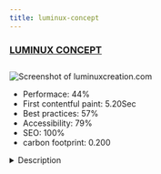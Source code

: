 ```yaml
---
title: luminux-concept
---
```


<div style="height: 3rem">
  <a href="http://www.luminuxcreation.com"><h3>LUMINUX CONCEPT</h3></a>
</div>
<img loading="lazy" src="/images/thumbs/luminuxcreation.com.jpg" alt="Screenshot of luminuxcreation.com" />
<ul>
  <li>Performace: 44%</li>
  <li>
    First contentful paint:
    5.20Sec
  </li>
  <li>Best practices: 57%</li>
  <li>Accessibility: 79%</li>
  <li>SEO: 100%</li>
  <li>carbon footprint: 0.200</li>
</ul>
<details>
  <summary>Description</summary>
  <p>The concept Luminux is the practical tool which allows to realize concretely the Light and its brilliance (radiation) of Colors in all the domains of the Life for the Harmonization - the Transformation (Processing) - the Regeneration.</p>
</details>

